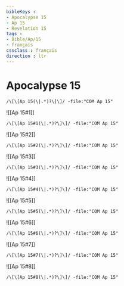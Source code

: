 ```yaml
---
bibleKeys : 
- Apocalypse 15
- Ap 15
- Revelation 15
tags : 
- Bible/Ap/15
- français
cssclass : français
direction : ltr
---
```


# Apocalypse 15

```query
/\[\[Ap 15(\|.*)?\]\]/ -file:"COM Ap 15"
```



![[Ap 15#1]]

```query
/\[\[Ap 15#1(\|.*)?\]\]/ -file:"COM Ap 15"
```

![[Ap 15#2]]

```query
/\[\[Ap 15#2(\|.*)?\]\]/ -file:"COM Ap 15"
```

![[Ap 15#3]]

```query
/\[\[Ap 15#3(\|.*)?\]\]/ -file:"COM Ap 15"
```

![[Ap 15#4]]

```query
/\[\[Ap 15#4(\|.*)?\]\]/ -file:"COM Ap 15"
```

![[Ap 15#5]]

```query
/\[\[Ap 15#5(\|.*)?\]\]/ -file:"COM Ap 15"
```

![[Ap 15#6]]

```query
/\[\[Ap 15#6(\|.*)?\]\]/ -file:"COM Ap 15"
```

![[Ap 15#7]]

```query
/\[\[Ap 15#7(\|.*)?\]\]/ -file:"COM Ap 15"
```

![[Ap 15#8]]

```query
/\[\[Ap 15#8(\|.*)?\]\]/ -file:"COM Ap 15"
```

